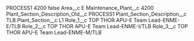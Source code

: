 <?xml version="1.0" encoding="UTF-8"?>
<CustomMetadata xmlns="http://soap.sforce.com/2006/04/metadata" xmlns:xsi="http://www.w3.org/2001/XMLSchema-instance" xmlns:xsd="http://www.w3.org/2001/XMLSchema">
    <label>PROCESS1 4200</label>
    <protected>false</protected>
    <values>
        <field>Area__c</field>
        <value xsi:type="xsd:string">E</value>
    </values>
    <values>
        <field>Maintenance_Plant__c</field>
        <value xsi:type="xsd:string">4200</value>
    </values>
    <values>
        <field>Plant_Section_Description_Old__c</field>
        <value xsi:type="xsd:string">PROCESS1</value>
    </values>
    <values>
        <field>Plant_Section_Description__c</field>
        <value xsi:type="xsd:string">TLB</value>
    </values>
    <values>
        <field>Plant_Section__c</field>
        <value xsi:type="xsd:string">L1</value>
    </values>
    <values>
        <field>Role_1__c</field>
        <value xsi:type="xsd:string">TOP THOR APU-E Team Lead-ENME-E/TLB</value>
    </values>
    <values>
        <field>Role_2__c</field>
        <value xsi:type="xsd:string">TOP THOR APU-E Team Lead-ENME-I/TLB</value>
    </values>
    <values>
        <field>Role_3__c</field>
        <value xsi:type="xsd:string">TOP THOR APU-E Team Lead-ENME-M/TLB</value>
    </values>
</CustomMetadata>
